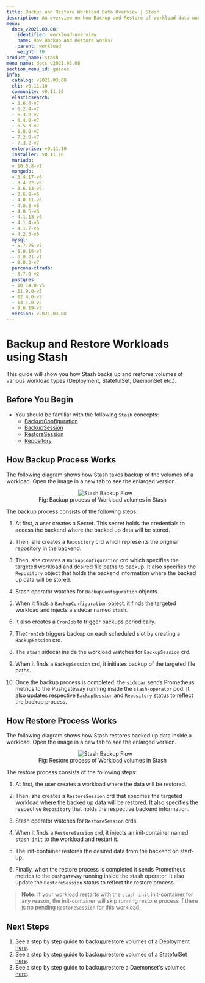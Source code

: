 ```yaml
---
title: Backup and Restore Workload Data Overview | Stash
description: An overview on how Backup and Restore of workload data works in Stash.
menu:
  docs_v2021.03.08:
    identifier: workload-overview
    name: How Backup and Restore works?
    parent: workload
    weight: 10
product_name: stash
menu_name: docs_v2021.03.08
section_menu_id: guides
info:
  catalog: v2021.03.08
  cli: v0.11.10
  community: v0.11.10
  elasticsearch:
  - 5.6.4-v7
  - 6.2.4-v7
  - 6.3.0-v7
  - 6.4.0-v7
  - 6.5.3-v7
  - 6.8.0-v7
  - 7.2.0-v7
  - 7.3.2-v7
  enterprise: v0.11.10
  installer: v0.11.10
  mariadb:
  - 10.5.8-v1
  mongodb:
  - 3.4.17-v6
  - 3.4.22-v6
  - 3.6.13-v6
  - 3.6.8-v6
  - 4.0.11-v6
  - 4.0.3-v6
  - 4.0.5-v6
  - 4.1.13-v6
  - 4.1.4-v6
  - 4.1.7-v6
  - 4.2.3-v6
  mysql:
  - 5.7.25-v7
  - 8.0.14-v7
  - 8.0.21-v1
  - 8.0.3-v7
  percona-xtradb:
  - 5.7.0-v2
  postgres:
  - 10.14.0-v5
  - 11.9.0-v5
  - 12.4.0-v5
  - 13.1.0-v2
  - 9.6.19-v5
  version: v2021.03.08
---
```


# Backup and Restore Workloads using Stash

This guide will show you how Stash backs up and restores volumes of various workload types (Deployment, StatefulSet, DaemonSet etc.).

## Before You Begin

- You should be familiar with the following `Stash` concepts:
  - [BackupConfiguration](/docs/v2021.03.08/concepts/crds/backupconfiguration)
  - [BackupSession](/docs/v2021.03.08/concepts/crds/backupsession)
  - [RestoreSession](/docs/v2021.03.08/concepts/crds/restoresession)
  - [Repository](/docs/v2021.03.08/concepts/crds/repository)

## How Backup Process Works

The following diagram shows how Stash takes backup of the volumes of a workload. Open the image in a new tab to see the enlarged version.

<figure align="center">
  <img alt="Stash Backup Flow" src="/docs/v2021.03.08/images/guides/latest/workloads/backup_overview.svg">
<figcaption align="center">Fig: Backup process of Workload volumes in Stash</figcaption>
</figure>

The backup process consists of the following steps:

1. At first, a user creates a Secret. This secret holds the credentials to access the backend where the backed up data will be stored.

2. Then, she creates a `Repository` crd which represents the original repository in the backend.

3. Then, she creates a `BackupConfiguration` crd which specifies the targeted workload and desired file paths to backup. It also specifies the `Repository` object that holds the backend information where the backed up data will be stored.

4. Stash operator watches for `BackupConfiguration` objects.

5. When it finds a `BackupConfiguration` object, it finds the targeted workload and injects a sidecar named `stash`.

6. It also creates a `CronJob` to trigger backups periodically.

7. The`CronJob` triggers backup on each scheduled slot by creating a `BackupSession` crd.

8. The `stash` sidecar inside the workload watches for `BackupSession` crd.

9. When it finds a `BackupSession` crd, it initiates backup of the targeted file paths.

10. Once the backup process is completed, the `sidecar` sends Prometheus metrics to the Pushgateway running inside the `stash-operator` pod. It also updates respective `BackupSession` and `Repository` status to reflect the backup process.

## How Restore Process Works

The following diagram shows how Stash restores backed up data inside a workload. Open the image in a new tab to see the enlarged version.

<figure align="center">
  <img alt="Stash Backup Flow" src="/docs/v2021.03.08/images/guides/latest/workloads/restore_overview.svg">
<figcaption align="center">Fig: Restore process of Workload volumes in Stash</figcaption>
</figure>

The restore process consists of the following steps:

1. At first, the user creates a workload where the data will be restored.

2. Then, she creates a `RestoreSession` crd that specifies the targeted workload where the backed up data will be restored. It also specifies the respective `Repository` that holds the respective backend information.

3. Stash operator watches for `RestoreSession` crds.

4. When it finds a `RestoreSession` crd, it injects an init-container named `stash-init` to the workload and restart it.

5. The init-container restores the desired data from the backend on start-up.

6. Finally, when the restore process is completed it sends Prometheus metrics to the `pushgateway` running inside the stash operator. It also update the `RestoreSession` status to reflect the restore process.

> **Note:** If your workload restarts with the `stash-init` init-container for any reason, the init-container will skip running restore process if there is no pending `RestoreSession` for this workload.

## Next Steps

1. See a step by step guide to backup/restore volumes of a Deployment [here](/docs/v2021.03.08/guides/latest/workloads/deployment).
2. See a step by step guide to backup/restore volumes of a StatefulSet [here](/docs/v2021.03.08/guides/latest/workloads/statefulset).
3. See a step by step guide to backup/restore a Daemonset's volumes [here](/docs/v2021.03.08/guides/latest/workloads/daemonset).
